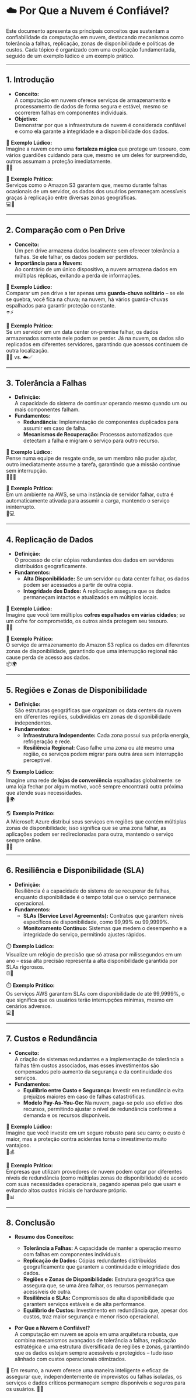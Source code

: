 # ☁️ Por Que a Nuvem é Confiável?

Este documento apresenta os principais conceitos que sustentam a confiabilidade da computação em nuvem, destacando mecanismos como tolerância a falhas, replicação, zonas de disponibilidade e políticas de custos. Cada tópico é organizado com uma explicação fundamentada, seguido de um exemplo lúdico e um exemplo prático.

---

## 1. Introdução

- **Conceito:**  
  A computação em nuvem oferece serviços de armazenamento e processamento de dados de forma segura e estável, mesmo se ocorrerem falhas em componentes individuais.  
- **Objetivo:**  
  Demonstrar por que a infraestrutura de nuvem é considerada confiável e como ela garante a integridade e a disponibilidade dos dados.

📡 **Exemplo Lúdico:**  
Imagine a nuvem como uma **fortaleza mágica** que protege um tesouro, com vários guardiões cuidando para que, mesmo se um deles for surpreendido, outros assumam a proteção imediatamente.  
🏰✨

📡 **Exemplo Prático:**  
Serviços como o Amazon S3 garantem que, mesmo durante falhas ocasionais de um servidor, os dados dos usuários permaneçam acessíveis graças à replicação entre diversas zonas geográficas.  
💻🔄

---

## 2. Comparação com o Pen Drive

- **Conceito:**  
  Um pen drive armazena dados localmente sem oferecer tolerância a falhas. Se ele falhar, os dados podem ser perdidos.  
- **Importância para a Nuvem:**  
  Ao contrário de um único dispositivo, a nuvem armazena dados em múltiplas réplicas, evitando a perda de informações.

📀 **Exemplo Lúdico:**  
Comparar um pen drive a ter apenas uma **guarda-chuva solitário** – se ele se quebra, você fica na chuva; na nuvem, há vários guarda-chuvas espalhados para garantir proteção constante.  
☂️⚡

📀 **Exemplo Prático:**  
Se um servidor em um data center on-premise falhar, os dados armazenados somente nele podem se perder. Já na nuvem, os dados são replicados em diferentes servidores, garantindo que acessos continuem de outra localização.  
💾❌ vs. ☁️✅

---

## 3. Tolerância a Falhas

- **Definição:**  
  A capacidade do sistema de continuar operando mesmo quando um ou mais componentes falham.
- **Fundamentos:**  
  - **Redundância:** Implementação de componentes duplicados para assumir em caso de falha.
  - **Mecanismos de Recuperação:** Processos automatizados que detectam a falha e migram o serviço para outro recurso.

🚀 **Exemplo Lúdico:**  
Pense numa equipe de resgate onde, se um membro não puder ajudar, outro imediatamente assume a tarefa, garantindo que a missão continue sem interrupção.  
👨‍🚒🤝

🚀 **Exemplo Prático:**  
Em um ambiente na AWS, se uma instância de servidor falhar, outra é automaticamente ativada para assumir a carga, mantendo o serviço ininterrupto.  
🔄💻

---

## 4. Replicação de Dados

- **Definição:**  
  O processo de criar cópias redundantes dos dados em servidores distribuídos geograficamente.
- **Fundamentos:**  
  - **Alta Disponibilidade:** Se um servidor ou data center falhar, os dados podem ser acessados a partir de outra cópia.
  - **Integridade dos Dados:** A replicação assegura que os dados permaneçam intactos e atualizados em múltiplos locais.

🔁 **Exemplo Lúdico:**  
Imagine que você tem múltiplos **cofres espalhados em várias cidades**; se um cofre for comprometido, os outros ainda protegem seu tesouro.  
🔐💎

🔁 **Exemplo Prático:**  
O serviço de armazenamento do Amazon S3 replica os dados em diferentes zonas de disponibilidade, garantindo que uma interrupção regional não cause perda de acesso aos dados.  
📦🌍

---

## 5. Regiões e Zonas de Disponibilidade

- **Definição:**  
  São estruturas geográficas que organizam os data centers da nuvem em diferentes regiões, subdivididas em zonas de disponibilidade independentes.
- **Fundamentos:**  
  - **Infraestrutura Independente:** Cada zona possui sua própria energia, refrigeração e rede.
  - **Resiliência Regional:** Caso falhe uma zona ou até mesmo uma região, os serviços podem migrar para outra área sem interrupção perceptível.

🌎 **Exemplo Lúdico:**  
Imagine uma rede de **lojas de conveniência** espalhadas globalmente: se uma loja fechar por algum motivo, você sempre encontrará outra próxima que atende suas necessidades.  
🏪🌍

🌎 **Exemplo Prático:**  
A Microsoft Azure distribui seus serviços em regiões que contém múltiplas zonas de disponibilidade; isso significa que se uma zona falhar, as aplicações podem ser redirecionadas para outra, mantendo o serviço sempre online.  
🔄🏢

---

## 6. Resiliência e Disponibilidade (SLA)

- **Definição:**  
  Resiliência é a capacidade do sistema de se recuperar de falhas, enquanto disponibilidade é o tempo total que o serviço permanece operacional.
- **Fundamentos:**  
  - **SLAs (Service Level Agreements):** Contratos que garantem níveis específicos de disponibilidade, como 99,99% ou 99,9999%.
  - **Monitoramento Contínuo:** Sistemas que medem o desempenho e a integridade do serviço, permitindo ajustes rápidos.

⏱️ **Exemplo Lúdico:**  
Visualize um relógio de precisão que só atrasa por milissegundos em um ano – essa alta precisão representa a alta disponibilidade garantida por SLAs rigorosos.  
⏰💎

⏱️ **Exemplo Prático:**  
Os serviços AWS garantem SLAs com disponibilidade de até 99,9999%, o que significa que os usuários terão interrupções mínimas, mesmo em cenários adversos.  
💻🔧

---

## 7. Custos e Redundância

- **Conceito:**  
  A criação de sistemas redundantes e a implementação de tolerância a falhas têm custos associados, mas esses investimentos são compensados pelo aumento da segurança e da continuidade dos serviços.
- **Fundamentos:**  
  - **Equilíbrio entre Custo e Segurança:** Investir em redundância evita prejuízos maiores em caso de falhas catastróficas.
  - **Modelo Pay-As-You-Go:** Na nuvem, paga-se pelo uso efetivo dos recursos, permitindo ajustar o nível de redundância conforme a demanda e os recursos disponíveis.

💸 **Exemplo Lúdico:**  
Imagine que você investe em um seguro robusto para seu carro; o custo é maior, mas a proteção contra acidentes torna o investimento muito vantajoso.  
🚗💰

💸 **Exemplo Prático:**  
Empresas que utilizam provedores de nuvem podem optar por diferentes níveis de redundância (como múltiplas zonas de disponibilidade) de acordo com suas necessidades operacionais, pagando apenas pelo que usam e evitando altos custos iniciais de hardware próprio.  
🏢📊

---

## 8. Conclusão

- **Resumo dos Conceitos:**  
  - **Tolerância a Falhas:** A capacidade de manter a operação mesmo com falhas em componentes individuais.  
  - **Replicação de Dados:** Cópias redundantes distribuídas geograficamente que garantem a continuidade e integridade dos dados.  
  - **Regiões e Zonas de Disponibilidade:** Estrutura geográfica que assegura que, se uma área falhar, os recursos permaneçam acessíveis de outra.  
  - **Resiliência e SLAs:** Compromissos de alta disponibilidade que garantem serviços estáveis e de alta performance.  
  - **Equilíbrio de Custos:** Investimento em redundância que, apesar dos custos, traz maior segurança e menor risco operacional.

- **Por Que a Nuvem é Confiável?**  
  A computação em nuvem se apoia em uma arquitetura robusta, que combina mecanismos avançados de tolerância a falhas, replicação estratégica e uma estrutura diversificada de regiões e zonas, garantindo que os dados estejam sempre acessíveis e protegidos – tudo isso alinhado com custos operacionais otimizados.

🌟 Em resumo, a nuvem oferece uma maneira inteligente e eficaz de assegurar que, independentemente de imprevistos ou falhas isoladas, os serviços e dados críticos permaneçam sempre disponíveis e seguros para os usuários.
🚀🔐
